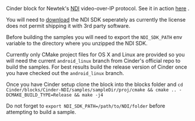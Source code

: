 Cinder block for Newtek's [NDI](http://newtek.com/ndi) video-over-IP protocol. See it in action [here](https://vimeo.com/187360459) .

You will need to [download](http://pages.newtek.com/NDI-Developers.html) the NDI SDK seperately as currently the license does not permit shipping it with 3rd party software.

Before building the samples you will need to export the `NDI_SDK_PATH` env variable to the directory where you unzipped the NDI SDK.

Currently only CMake project files for OS X and Linux are provided so you will need the current `android_linux` branch from Cinder's official repo to build the samples. For best results build the release version of Cinder once you have checked out the `android_linux` branch.

Once you have Cinder setup clone the block into the blocks folder and  `cd Cinder/blocks/Cinder-NDI/samples/sampleDir/proj/cmake && cmake .. -DCMAKE_BUILD_TYPE=Release && make -j4`

Do not forget to `export NDI_SDK_PATH=/path/to/NDI/folder` before attempting to build a sample.

